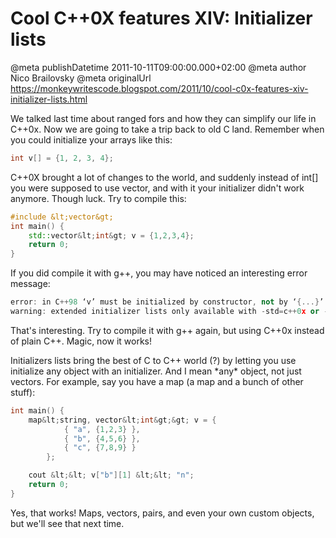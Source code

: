 # Cool C++0X features XIV: Initializer lists

@meta publishDatetime 2011-10-11T09:00:00.000+02:00
@meta author Nico Brailovsky
@meta originalUrl https://monkeywritescode.blogspot.com/2011/10/cool-c0x-features-xiv-initializer-lists.html

We talked last time about ranged fors and how they can simplify our life in C++0x. Now we are going to take a trip back to old C land. Remember when you could initialize your arrays like this:

```c++
int v[] = {1, 2, 3, 4};
```

C++0X brought a lot of changes to the world, and suddenly instead of int[] you were supposed to use vector, and with it your initializer didn't work anymore. Though luck. Try to compile this:

```c++
#include &lt;vector&gt;
int main() {
	std::vector&lt;int&gt; v = {1,2,3,4};
	return 0;
}
```

If you did compile it with g++, you may have noticed an interesting error message:

```c++
error: in C++98 ‘v’ must be initialized by constructor, not by ‘{...}’
warning: extended initializer lists only available with -std=c++0x or -std=gnu++0x
```

That's interesting. Try to compile it with g++ again, but using C++0x instead of plain C++. Magic, now it works!

Initializers lists bring the best of C to C++ world (?) by letting you use initialize any object with an initializer. And I mean \*any\* object, not just vectors. For example, say you have a map (a map and a bunch of other stuff):

```c++
int main() {
	map&lt;string, vector&lt;int&gt;&gt; v = {
			{ "a", {1,2,3} },
			{ "b", {4,5,6} },
			{ "c", {7,8,9} }
		};

	cout &lt;&lt; v["b"][1] &lt;&lt; "n";
	return 0;
}
```

Yes, that works! Maps, vectors, pairs, and even your own custom objects, but we'll see that next time.

